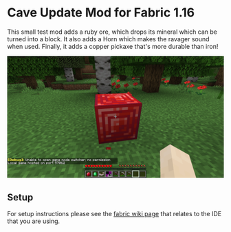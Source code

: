 # Cave Update Mod for Fabric 1.16

This small test mod adds a ruby ore, which drops its mineral which can be turned into a block. It also adds a Horn which makes the ravager sound when used. Finally, it adds a copper pickaxe that's more durable than iron!

![Banner](run/screenshots/2021-02-07_16.37.13.png)

## Setup

For setup instructions please see the [fabric wiki page](https://fabricmc.net/wiki/tutorial:setup) that relates to the IDE that you are using.
